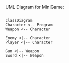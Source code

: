 UML Diagram for MiniGame:
```mermaid

classDiagram
Character <-- Program
Weapon <-- Character

Enemy <|-- Character
Player <|-- Character

Gun <|-- Weapon
Sword <|-- Weapon



```
